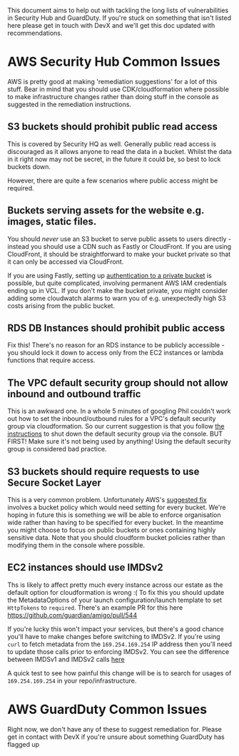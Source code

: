 This document aims to help out with tackling the long lists of vulnerabilities in Security Hub and GuardDuty. If you're
stuck on something that isn't listed here please get in touch with DevX and we'll get this doc updated with recommendations.

# AWS Security Hub Common Issues
AWS is pretty good at making 'remediation suggestions' for a lot of this stuff. Bear in mind that you should use CDK/cloudformation
where possible to make infrastructure changes rather than doing stuff in the console as suggested in the remediation instructions. 

## S3 buckets should prohibit public read access
This is covered by Security HQ as well. Generally public read access is discouraged as it allows anyone to read the data
in a bucket. Whilst the data in it right now may not be secret, in the future it could be, so best to lock buckets down.

However, there are quite a few scenarios where public access might be required.

## Buckets serving assets for the website e.g. images, static files.
You should *never* use an S3 bucket to serve public assets to users directly - instead you should use a CDN such as Fastly
or CloudFront. If you are using CloudFront, it should be straightforward to make your bucket private so that it can
only be accessed via CloudFront.

If you are using Fastly, setting up [authentication to a private bucket](https://docs.fastly.com/en/guides/amazon-s3#using-an-amazon-s3-private-bucket)
is possible, but quite complicated, involving permanent AWS IAM credentials ending up in VCL. If you don't make the bucket
private, you might consider adding some cloudwatch alarms to warn you of e.g. unexpectedly high S3 costs arising from 
the public bucket.

## RDS DB Instances should prohibit public access
Fix this! There's no reason for an RDS instance to be publicly accessible - you should lock it down to access only from
the EC2 instances or lambda functions that require access.

## The VPC default security group should not allow inbound and outbound traffic
This is an awkward one. In a whole 5 minutes of googling Phil couldn't work out how to set the inbound/outbound rules for a 
VPC's default security group via cloudformation. So our current suggestion is that you follow [the instructions](https://docs.aws.amazon.com/securityhub/latest/userguide/securityhub-standards-fsbp-controls.html#ec2-2-remediation)
to shut down the default security group via the console. BUT FIRST! Make sure it's not being used by anything! Using the 
default security group is considered bad practice.

## S3 buckets should require requests to use Secure Socket Layer
This is a very common problem. Unfortunately AWS's [suggested fix](https://docs.aws.amazon.com/securityhub/latest/userguide/securityhub-standards-fsbp-controls.html#s3-5-remediation)
involves a bucket policy which would need setting for every bucket. We're hoping in future this is something we will be 
able to enforce organisation wide rather than having to be specified for every bucket. In the meantime you might choose
to focus on public buckets or ones containing highly sensitive data. Note that you should cloudform bucket policies
rather than modifying them in the console where possible.

## EC2 instances should use IMDSv2
Ths is likely to affect pretty much every instance across our estate as the default option for cloudformation is wrong :(
To fix this you should update the MetadataOptions of your launch configuration/launch template to set `HttpTokens` to `required`.
There's an example PR for this here https://github.com/guardian/amigo/pull/544

If you're lucky this won't impact your services, but there's a good chance you'll have to make changes before switching to
IMDSv2. If you're using `curl` to fetch metadata from the `169.254.169.254` IP address then you'll need to update those calls
prior to enforcing IMDSv2. You can see the difference between IMDSv1 and IMDSv2 calls [here](https://docs.aws.amazon.com/AWSEC2/latest/UserGuide/instancedata-data-retrieval.html)

A quick test to see how painful this change will be is to search for usages of `169.254.169.254` in your repo/infrastructure.

# AWS GuardDuty Common Issues
Right now, we don't have any of these to suggest remediation for. Please get in contact with DevX if you're unsure about
something GuardDuty has flagged up
